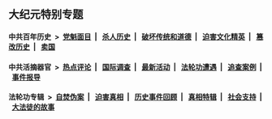 ## 大纪元特别专题

#### 中共百年历史 &nbsp;>&nbsp; [党魁面目](indexes/nf1176107/README.md?11240430) &nbsp;| &nbsp; [杀人历史](indexes/nf1176106/README.md?11240430) &nbsp;| &nbsp; [破坏传统和道德](indexes/nf1176106/README.md?11240430) &nbsp;| &nbsp; [迫害文化精英](indexes/nf1176111/README.md?11240430) &nbsp;| &nbsp; [篡改历史](indexes/nf1176115/README.md?11240430) &nbsp;| &nbsp; [卖国](indexes/nf1176117/README.md?11240430) 

#### 中共活摘器官 &nbsp;>&nbsp; [热点评论](indexes/nf5879/README.md?11240430) &nbsp;| &nbsp; [国际调查](indexes/nf5947/README.md?11240430) &nbsp;| &nbsp; [最新活动](indexes/nf5883/README.md?11240430) &nbsp;| &nbsp; [法轮功遭遇](indexes/nf5881/README.md?11240430) &nbsp;| &nbsp; [追查案例](indexes/nf5880/README.md?11240430) &nbsp;| &nbsp; [事件报导](indexes/nf5877/README.md?11240430) 

#### 法轮功专辑 &nbsp;>&nbsp; [自焚伪案](indexes/nf5562/README.md?11240430) &nbsp;| &nbsp; [迫害真相](indexes/nf4379/README.md?11240430) &nbsp;| &nbsp; [历史事件回顾](indexes/nf5793/README.md?11240430) &nbsp;| &nbsp; [真相特辑](indexes/nf4389/README.md?11240430) &nbsp;| &nbsp; [社会支持](indexes/nf4386/README.md?11240430) &nbsp;| &nbsp; [大法徒的故事](indexes/nf1147481/README.md?11240430) 


